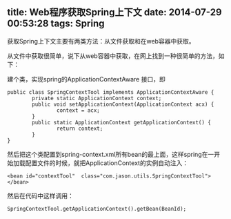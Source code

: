title: Web程序获取Spring上下文
date: 2014-07-29 00:53:28
tags: Spring
---
获取Spring上下文主要有两类方法：从文件获取和在web容器中获取。

从文件中获取很简单，说下从web容器中获取，在网上找到一种很简单的方法，如下：

建个类，实现spring的ApplicationContextAware 接口，即 

```
public class SpringContextTool implements ApplicationContextAware { 
        private static ApplicationContext context;
        public void setApplicationContext(ApplicationContext acx) {
                context = acx; 
        } 
        public static ApplicationContext getApplicationContext() { 
                return context; 
        } 
}
```

然后把这个类配置到spring-context.xml所有bean的最上面，这样spring在一开始加载配置文件的时候，就把ApplicationContext的实例自动注入：

```
<bean id="contextTool"  class="com.jason.utils.SpringContextTool"></bean>
```

然后在代码中这样调用：

```
SpringContextTool.getApplicationContext().getBean(BeanId); 
```
